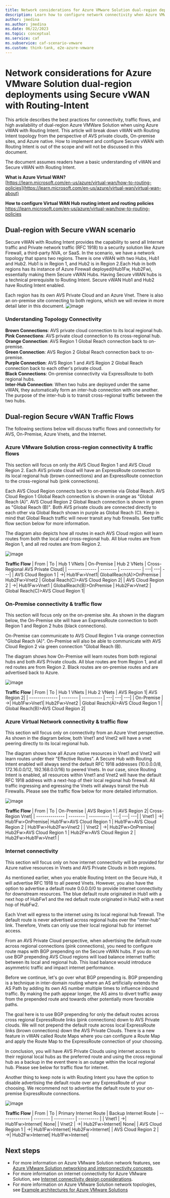 ```yaml
---
title: Network considerations for Azure VMware Solution dual-region deployments with Secure vWAN
description: Learn how to configure network connectivity when Azure VMware Solution private clouds are deployed in two Azure regions with Secure vWAN.
author: jmedina
ms.author: jmedina
ms.date: 06/22/2023
ms.topic: conceptual
ms.service: caf
ms.subservice: caf-scenario-vmware
ms.custom: think-tank, e2e-azure-vmware
---
```


# Network considerations for Azure VMware Solution dual-region deployments using Secure vWAN with Routing-Intent

This article describes the best practices for connectivity, traffic flows, and high availability of dual-region Azure VMWare Solution when using Azure vWAN with Routing Intent. This article will break down vWAN with Routing Intent topology from the perspective of AVS private clouds, On-premise sites, and Azure native. How to implement and configure Secure vWAN with Routing Intent is out of the scope and will not be discussed in this document.

The document assumes readers have a basic understanding of vWAN and Secure vWAN with Routing Intent.

**What is Azure Virtual WAN?**  
[https://learn.microsoft.com/en-us/azure/virtual-wan/how-to-routing-policies](https://learn.microsoft.com/en-us/azure/virtual-wan/virtual-wan-about)

**How to configure Virtual WAN Hub routing intent and routing policies**  
https://learn.microsoft.com/en-us/azure/virtual-wan/how-to-routing-policies

## Dual-region with Secure vWAN scenario  
Secure vWAN with Routing Intent provides the capability to send all Internet traffic and Private network traffic (RFC 1918) to a security solution like Azure Firewall, a third-party NVA, or SaaS. 
In the scenario, we have a network topology that spans two regions. There is one vWAN with two Hubs, Hub1 and Hub2. Hub1 is in Region 1, and Hub2 is in Region 2.Each Hub in both regions has its instance of Azure Firewall deployed(Hub1Fw, Hub2Fw), essentially making them Secure vWAN Hubs. Having Secure vWAN hubs is a technical prerequisite to Routing Intent. Secure vWAN Hub1 and Hub2 have Routing Intent enabled.  

Each region has its own AVS Private Cloud and an Azure Vnet. There is also an on-premise site connecting to both regions, which we will review in more detail later in this document.
![image](https://github.com/jasonamedina/Enterprise-Scale-for-AVS/assets/97964083/0d2d0b80-e550-4f69-a321-411658a066ab)
### Understanding Topology Connectivity 
**Brown Connections**: AVS private cloud connection to its local regional hub.  
**Pink Connections**: AVS private cloud connection to its cross-regional hub.   
**Orange Connection**: AVS Region 1 Global Reach connection back to on-premise.   
**Green Connection**: AVS Region 2 Global Reach connection back to on-premise.   
**Purple Connection**: AVS Region 1 and AVS Region 2 Global Reach connection back to each other's private cloud.   
**Black Connections**: On-premise connectivity via ExpressRoute to both regional hubs.  
**Inter-Hub Connection**: When two hubs are deployed under the same vWAN, they automatically form an inter-hub connection with one another. The purpose of the inter-hub is to transit cross-regional traffic between the two hubs.  

## Dual-region Secure vWAN Traffic Flows

The following sections below will discuss traffic flows and connectivity for AVS, On-Premise, Azure Vnets, and the Internet. 

### Azure VMware Solution cross-region connectivity & traffic flows

This section will focus on only the AVS Cloud Region 1 and AVS Cloud Region 2. Each AVS private cloud will have an ExpressRoute connection to its local regional hub (brown connections) and an ExpressRoute connection to the cross-regional hub (pink connections).

Each AVS Cloud Region connects back to on-premise via Global Reach. AVS Cloud Region 1 Global Reach connection is shown in orange as "Global Reach (A)". AVS Cloud Region 2 Global Reach connection is shown in green as "Global Reach (B)". Both AVS private clouds are connected directly to each other via Global Reach shown in purple as Global Reach (C). Keep in mind that Global Reach traffic will never transit any hub firewalls. See traffic flow section below for more information.  

The diagram also depicts how all routes in each AVS Cloud region will learn routes from both the local and cross-regional hub. All blue routes are from Region 1, and all red routes are from Region 2. 

![image](https://github.com/jasonamedina/Enterprise-Scale-for-AVS/assets/97964083/43d9ac83-d982-4cd1-8760-ff32b5dd6f76)

**Traffic Flow**
| From |   To |  Hub 1 VNets | On-Premise | Hub 2 VNets | Cross-Regional AVS Private Cloud|
| -------------- | -------- | ---------- | ---| ---| ---|
| AVS Cloud Region 1    | &#8594;| Hub1Fw>Vnet1|  GlobalReach(A)>OnPremise   | Hub2Fw>Vnet2 | Global Reach(C)>AVS Cloud Region 2|
| AVS Cloud Region 2   | &#8594;|  Hub1Fw>Vnet1 |  GlobalReach(B)>OnPremise   | Hub2Fw>Vnet2 | Global Reach(C)>AVS Cloud Region 1|

### On-Premise connectivity & traffic flow

This section will focus only on the on-premise site. As shown in the diagram below, the On-Premise site will have an ExpressRoute connection to both Region 1 and Region 2 hubs (black connections).

On-Premise can communicate to AVS Cloud Region 1 via orange connection "Global Reach (A)". On-Premise will also be able to communicate with AVS Cloud Region 2 via green connection "Global Reach (B).

The diagram shows how On-Premise will learn routes from both regional hubs and both AVS Private clouds. All blue routes are from Region 1, and all red routes are from Region 2. Black routes are on-premise routes and are advertised back to Azure.

![image](https://github.com/jasonamedina/Enterprise-Scale-for-AVS/assets/97964083/9ce15daf-f6a8-412a-8d5f-a01c68bd3df1)

**Traffic Flow**
| From |   To |  Hub 1 VNets | Hub 2 VNets | AVS Region 1| AVS Region 2| 
| -------------- | -------- | ---------- | ---| ---| ---|
| On-Premise    | &#8594;| Hub1Fw>Vnet1|  Hub2Fw>Vnet2  | Global Reach(A)>AVS Cloud Region 1 | Global Reach(B)>AVS Cloud Region 2| 

### Azure Virtual Network connectivity & traffic flow

This section will focus only on connectivity from an Azure Vnet perspective. As shown in the diagram below, both Vnet1 and Vnet2 will have a vnet peering directly to its local regional hub. 

The diagram shows how all Azure native resources in Vnet1 and Vnet2 will learn routes under their "Effective Routes". A Secure Hub with Routing Intent enabled will always send the default RFC 1918 addresses (10.0.0.0/8, 172.16.0.0/12, 192.168.0.0/16) to peered Vnets. In our case, since Routing Intent is enabled, all resources within Vnet1 and Vnet2 will have the default RFC 1918 address with a next-hop of their local regional hub firewall. All traffic ingressing and egressing the Vnets will always transit the Hub Firewalls. Please see the traffic flow below for more detailed information.

![image](https://github.com/jasonamedina/Enterprise-Scale-for-AVS/assets/97964083/5f153c7b-f683-44e7-b9ab-cebece766580)

**Traffic Flow**
| From |   To |  On-Premise | AVS Region 1 | AVS Region 2| Cross-Region Vnet| 
| -------------- | -------- | ---------- | ---| ---| ---|
| Vnet1    | &#8594;| Hub1Fw>OnPremise|  Hub1Fw>AVS Cloud Region 1  | Hub1Fw>AVS Cloud Region 2 | Hub1Fw>Hub2Fw>Vnet2 |
| Vnet2    | &#8594;| Hub2Fw>OnPremise|  Hub2Fw>AVS Cloud Region 1  | Hub2Fw>AVS Cloud Region 2 | Hub2Fw>Hub1Fw>Vnet1 |

### Internet connectivity

This section will focus only on how internet connectivity will be provided for Azure native resources in Vnets and AVS Private Clouds in both regions.

As mentioned earlier, when you enable Routing Intent on the Secure Hub, it will advertise RFC 1918 to all peered Vnets. However, you also have the option to advertise a default route 0.0.0.0/0 to provide internet connectivity for downstream resources. The blue default route originated in Hub1 with a next hop of HubFw1 and the red default route originated in Hub2 with a next hop of HubFw2.

 Each Vnet will egress to the internet using its local regional hub firewall. The default route is never advertised across regional hubs over the "inter-hub" link. Therefore, Vnets can only use their local regional hub for internet access. 

From an AVS Private Cloud perspective, when advertising the default route across regional connections (pink connections), you need to configure route maps with BGP prepending on the Secure vWAN hubs. If you do not use BGP prepending AVS Cloud regions will load balance internet traffic between its local and regional hub. This load balance would introduce asymmetric traffic and impact internet performance. 

Before we continue, let's go over what BGP prepending is. BGP prepending is a technique in inter-domain routing where an AS artificially extends the AS Path by adding its own AS number multiple times to influence inbound traffic. By making the path appear longer, the AS aims to divert traffic away from the prepended route and towards other potentially more favorable paths.

The goal here is to use BGP prepending for only the default routes across cross regional ExpressRoute links (pink connections) down to AVS Private clouds. We will not prepend the default route across local ExpressRoute links (brown connections) down the AVS Private Clouds. There is a new feature in vWAN called Route Maps where you can configure a Route Map and apply the Route Map to the ExpressRoute connection of your choosing. 

In conclusion, you will have AVS Private Clouds using internet access to their regional local hubs as the preferred route and using the cross regional hub as a backup in the event there is an outage within the local regional hub. Please see below for traffic flow for internet. 

Another thing to keep note is with Routing Intent you have the option to disable advertising the default route over any ExpressRoute of your choosing. We recommend not to advertise the default route to your on-premise ExpressRoute connections. 

![image](https://github.com/jasonamedina/Enterprise-Scale-for-AVS/assets/97964083/42be71ef-5416-41e7-8f8b-a0a177757ed8)

**Traffic Flow**
| From |   To |  Primary Internet Route | Backup Internet Route
| -------------- | -------- | ---------- | ---------- |
| Vnet1    | &#8594;| Hub1Fw>Internet| None|
| Vnet2    | &#8594;| Hub2Fw>Internet| None|
| AVS Cloud Region 1    | &#8594;| Hub1Fw>Internet| Hub2Fw>Internet|
| AVS Cloud Region 2    | &#8594;| Hub2Fw>Internet| Hub1Fw>Internet|


## Next steps

- For more information on Azure VMware Solution network features, see [Azure VMware Solution networking and interconnectivity concepts](/azure/azure-vmware/concepts-networking).
- For more information on internet connectivity for Azure VMware Solution, see [Internet connectivity design considerations](/azure/azure-vmware/concepts-design-public-internet-access).
- For more information on Azure VMware Solution network topologies, see [Example architectures for Azure VMware Solutions](./example-architectures.md)
